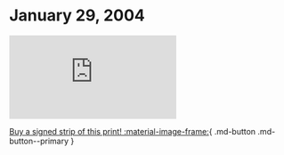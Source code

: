 # January 29, 2004

![](https://www.achewood.com/comic.php?date=01292004)

[Buy a signed strip of this print! :material-image-frame:](https://achewood-holiday-pop-up.myshopify.com/products/strip#01292004){ .md-button .md-button--primary }
